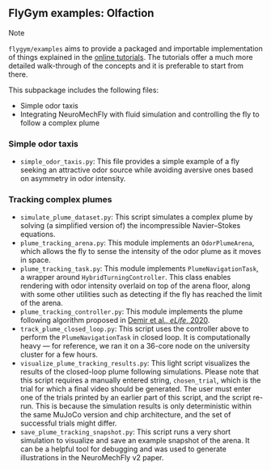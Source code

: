 ## FlyGym examples: Olfaction

> [!NOTE]
> `flygym/examples` aims to provide a packaged and importable implementation of things explained in the [online tutorials](https://neuromechfly.org/tutorials/index.html). The tutorials offer a much more detailed walk-through of the concepts and it is preferable to start from there.

This subpackage includes the following files:
- Simple odor taxis
- Integrating NeuroMechFly with fluid simulation and controlling the fly to follow a complex plume

### Simple odor taxis
- `simple_odor_taxis.py`: This file provides a simple example of a fly seeking an attractive odor source while avoiding aversive ones based on asymmetry in odor intensity.

### Tracking complex plumes
- `simulate_plume_dataset.py`: This script simulates a complex plume by solving (a simplified version of) the incompressible Navier–Stokes equations.
- `plume_tracking_arena.py`: This module implements an `OdorPlumeArena`, which allows the fly to sense the intensity of the odor plume as it moves in space.
- `plume_tracking_task.py`: This module implements `PlumeNavigationTask`, a wrapper around `HybridTurningController`. This class enables rendering with odor intensity overlaid on top of the arena floor, along with some other utilities such as detecting if the fly has reached the limit of the arena.
- `plume_tracking_controller.py`: This module implements the plume following algorithm proposed in [Demir et al., _eLife_, 2020](https://doi.org/10.7554/eLife.57524).
- `track_plume_closed_loop.py`: This script uses the controller above to perform the `PlumeNavigationTask` in closed loop. It is computationally heavy — for reference, we ran it on a 36-core node on the university cluster for a few hours.
- `visualize_plume_tracking_results.py`: This light script visualizes the results of the closed-loop plume following simulations. Please note that this script requires a manually entered string, `chosen_trial`, which is the trial for which a final video should be generated. The user must enter one of the trials printed by an earlier part of this script, and the script re-run. This is because the simulation results is only deterministic within the same MuJoCo version and chip architecture, and the set of successful trials might differ.
- `save_plume_tracking_snapshot.py`: This script runs a very short simulation to visualize and save an example snapshot of the arena. It can be a helpful tool for debugging and was used to generate illustrations in the NeuroMechFly v2 paper.